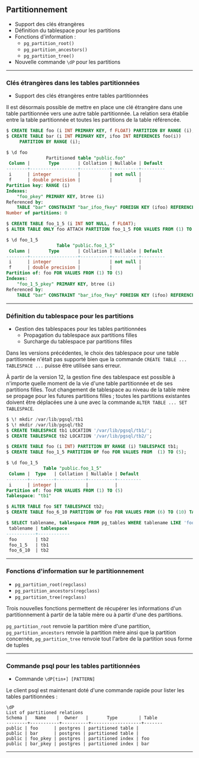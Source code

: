 ## Partitionnement

<div class="slide-content">

  * Support des clés étrangères
  * Définition du tablespace pour les partitions
  * Fonctions d'information :
    * `pg_partition_root()`
    * `pg_partition_ancestors()`
    * `pg_partition_tree()`
  * Nouvelle commande `\dP` pour les partitions

</div>  

<div class="notes">


</div>

----

### Clés étrangères dans les tables partitionnées 

<div class="slide-content">

  * Support des clés étrangères entre tables partitionnées
  
</div>


<div class="notes">

Il est désormais possible de mettre en place une clé étrangère dans une table partitionnée vers une autre table partitionnée. La relation sera établie entre la table partitionnée et toutes les partitions de la table référencée.

```sql
$ CREATE TABLE foo (i INT PRIMARY KEY, f FLOAT) PARTITION BY RANGE (i);
$ CREATE TABLE bar (i INT PRIMARY KEY, ifoo INT REFERENCES foo(i)) 
     PARTITION BY RANGE (i);

$ \d foo
               Partitioned table "public.foo"
 Column |       Type       | Collation | Nullable | Default 
--------+------------------+-----------+----------+---------
 i      | integer          |           | not null | 
 f      | double precision |           |          | 
Partition key: RANGE (i)
Indexes:
    "foo_pkey" PRIMARY KEY, btree (i)
Referenced by:
    TABLE "bar" CONSTRAINT "bar_ifoo_fkey" FOREIGN KEY (ifoo) REFERENCES foo(i)
Number of partitions: 0

$ CREATE TABLE foo_1_5 (i INT NOT NULL, f FLOAT);
$ ALTER TABLE ONLY foo ATTACH PARTITION foo_1_5 FOR VALUES FROM (1) TO (5);

$ \d foo_1_5
                   Table "public.foo_1_5"
 Column |       Type       | Collation | Nullable | Default 
--------+------------------+-----------+----------+---------
 i      | integer          |           | not null | 
 f      | double precision |           |          | 
Partition of: foo FOR VALUES FROM (1) TO (5)
Indexes:
    "foo_1_5_pkey" PRIMARY KEY, btree (i)
Referenced by:
    TABLE "bar" CONSTRAINT "bar_ifoo_fkey" FOREIGN KEY (ifoo) REFERENCES foo(i)
```

</div>

----

### Définition du tablespace pour les partitions


<div class="slide-content">

  * Gestion des tablespaces pour les tables partitionnées
    * Propagation du tablespace aux partitions filles
    * Surcharge du tablespace par partitions filles

</div>

<div class="notes">

Dans les versions précédentes, le choix des tablespace pour une table partitionnée
n'était pas supporté bien que la commande `CREATE TABLE ... TABLESPACE ...` puisse
être utilisée sans erreur.

À partir de la version 12, la gestion fine des tablespace est possible à n'importe
quelle moment de la vie d'une table partitionnée et de ses partitions filles. Tout
changement de tablespace au niveau de la table mère se propage pour les futures 
partitions filles ; toutes les partitions existantes doivent être déplacées une à
une avec la commande `ALTER TABLE ... SET TABLESPACE`.

```sql
$ \! mkdir /var/lib/pgsql/tb1
$ \! mkdir /var/lib/pgsql/tb2
$ CREATE TABLESPACE tb1 LOCATION '/var/lib/pgsql/tb1/';
$ CREATE TABLESPACE tb2 LOCATION '/var/lib/pgsql/tb2/';

$ CREATE TABLE foo (i INT) PARTITION BY RANGE (i) TABLESPACE tb1;
$ CREATE TABLE foo_1_5 PARTITION OF foo FOR VALUES FROM  (1) TO (5);

$ \d foo_1_5 
              Table "public.foo_1_5"
 Column |  Type   | Collation | Nullable | Default 
--------+---------+-----------+----------+---------
 i      | integer |           |          | 
Partition of: foo FOR VALUES FROM (1) TO (5)
Tablespace: "tb1"

$ ALTER TABLE foo SET TABLESPACE tb2;
$ CREATE TABLE foo_6_10 PARTITION OF foo FOR VALUES FROM (6) TO (10) TABLESPACE tb2;

$ SELECT tablename, tablespace FROM pg_tables WHERE tablename LIKE 'foo%';
 tablename | tablespace 
-----------+------------
 foo       | tb2
 foo_1_5   | tb1
 foo_6_10  | tb2
```
</div>

----

### Fonctions d'information sur le partitionnement

<div class="slide-content">

  * `pg_partition_root(regclass)` 
  * `pg_partition_ancestors(regclass)`
  * `pg_partition_tree(regclass)`
  
</div>


<div class="notes">

Trois nouvelles fonctions permettent de récupérer les informations d'un partitionnement à partir de la table mère ou à partir d'une des partitions.

`pg_partition_root` renvoie la partition mère d'une partition,
`pg_partition_ancestors` renvoie la partition mère ainsi que la partition concernée,
`pg_partition_tree` renvoie tout l'arbre de la partition sous forme de tuples

</div>

----

### Commande psql pour les tables partitionnées


<div class="slide-content">

  * Commande `\dP[tin+] [PATTERN]`
  
</div>


<div class="notes">

Le client psql est maintenant doté d'une commande rapide pour lister les tables partitionnées :

```
\dP
List of partitioned relations
Schema |   Name    |  Owner   |       Type        | Table 
--------+-----------+----------+-------------------+-------
public | foo      | postgres | partitioned table | 
public | bar      | postgres | partitioned table | 
public | foo_pkey | postgres | partitioned index | foo
public | bar_pkey | postgres | partitioned index | bar
```

</div>

---
